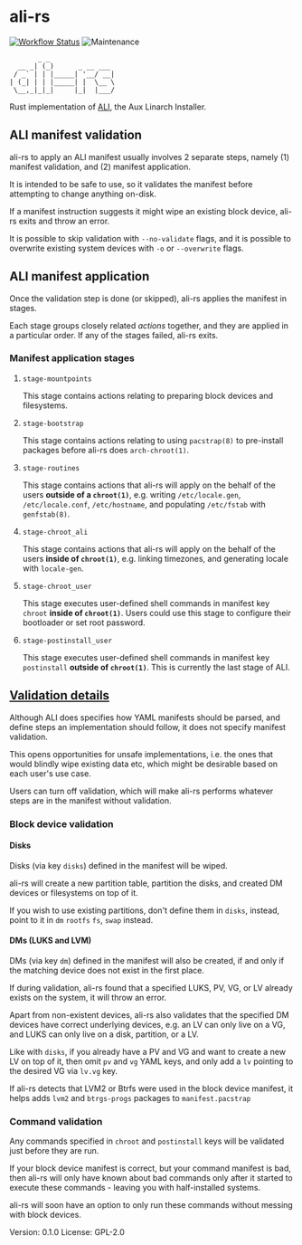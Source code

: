 # ali-rs

[![Workflow Status](https://github.com/soyart/ali-rs/workflows/cargo%5Ftest/badge.svg)](https://github.com/soyart/ali-rs/actions?query=workflow%3A%22cargo%5Ftest%22)
![Maintenance](https://img.shields.io/badge/maintenance-activly--developed-brightgreen.svg)

```text
       _ _
  __ _| (_)      _ __ ___
 / _` | | |_____| '__/ __|
| (_| | | |_____| |  \__ \
 \__,_|_|_|     |_|  |___/
```

Rust implementation of [ALI](https://github.com/soyart/ali),
the Aux Linarch Installer.

## ALI manifest validation

ali-rs to apply an ALI manifest usually involves 2 separate
steps, namely (1) manifest validation, and (2) manifest application.

It is intended to be safe to use, so it validates the manifest
before attempting to change anything on-disk.

If a manifest instruction suggests it might wipe an existing
block device, ali-rs exits and throw an error.

It is possible to skip validation with `--no-validate` flags,
and it is possible to overwrite existing system devices with
`-o` or `--overwrite` flags.

## ALI manifest application

Once the validation step is done (or skipped), ali-rs applies
the manifest in stages.

Each stage groups closely related _actions_ together,
and they are applied in a particular order. If any of the stages
failed, ali-rs exits.

### Manifest application stages

1. `stage-mountpoints`

   This stage contains actions relating to preparing block devices
   and filesystems.

2. `stage-bootstrap`

   This stage contains actions relating to using `pacstrap(8)` to
   pre-install packages before ali-rs does `arch-chroot(1)`.

3. `stage-routines`

   This stage contains actions that ali-rs will apply on the behalf
   of the users **outside of a `chroot(1)`**, e.g. writing `/etc/locale.gen`,
   `/etc/locale.conf`, `/etc/hostname`, and populating `/etc/fstab`
   with `genfstab(8)`.

4. `stage-chroot_ali`

   This stage contains actions that ali-rs will apply on the behalf
   of the users **inside of `chroot(1)`**, e.g. linking timezones, and
   generating locale with `locale-gen`.

5. `stage-chroot_user`

   This stage executes user-defined shell commands in manifest key `chroot`
   **inside of `chroot(1)`**. Users could use this stage to configure their
   bootloader or set root password.

6. `stage-postinstall_user`

   This stage executes user-defined shell commands in manifest key `postinstall`
   **outside of `chroot(1)`**. This is currently the last stage of ALI.

## [Validation details](./src/ali/validation/)

Although ALI does specifies how YAML manifests should be parsed,
and define steps an implementation should follow, it does not
specify manifest validation.

This opens opportunities for unsafe implementations, i.e. the
ones that would blindly wipe existing data etc, which might
be desirable based on each user's use case.

Users can turn off validation, which will make ali-rs performs
whatever steps are in the manifest without validation.

### Block device validation

#### Disks

Disks (via key `disks`) defined in the manifest will be wiped.

ali-rs will create a new partition table, partition the disks,
and created DM devices or filesystems on top of it.

If you wish to use existing partitions, don't define them in
`disks`, instead, point to it in `dm` `rootfs` `fs`, `swap`
instead.

#### DMs (LUKS and LVM)

DMs (via key `dm`) defined in the manifest will also be created,
if and only if the matching device does not exist in the first place.

If during validation, ali-rs found that a specified LUKS, PV, VG,
or LV already exists on the system, it will throw an error.

Apart from non-existent devices, ali-rs also validates that the
specified DM devices have correct underlying devices, e.g.
an LV can only live on a VG, and LUKS can only live on a disk,
partition, or a LV.

Like with `disks`, if you already have a PV and VG and want to
create a new LV on top of it, then omit `pv` and `vg` YAML keys,
and only add a `lv` pointing to the desired VG via `lv.vg` key.

If ali-rs detects that LVM2 or Btrfs were used in the block device
manifest, it helps adds `lvm2` and `btrgs-progs` packages to
`manifest.pacstrap`

### Command validation

Any commands specified in `chroot` and `postinstall` keys will
be validated just before they are run.

If your block device manifest is correct, but your command manifest
is bad, then ali-rs will only have known about bad commands only after
it started to execute these commands - leaving you with half-installed
systems.

ali-rs will soon have an option to only run these commands without
messing with block devices.



Version: 0.1.0
License: GPL-2.0
